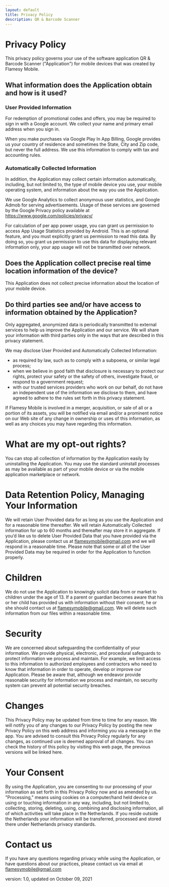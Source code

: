 ```yaml
---
layout: default
title: Privacy Policy
description: QR & Barcode Scanner
---
```


# Privacy Policy
This privacy policy governs your use of the software application QR & Barcode Scanner ("Application") for mobile devices that was created by Flamesy Mobile.

## What information does the Application obtain and how is it used?

### User Provided Information

For redemption of promotional codes and offers, you may be required to sign in with a Google account. We collect your name and primary email address when you sign in.

When you make purchases via Google Play In App Billing, Google provides us your country of residence and sometimes the State, City and Zip code, but never the full address. We use this information to comply with tax and accounting rules.

### Automatically Collected Information

In addition, the Application may collect certain information automatically, including, but not limited to, the type of mobile device you use, your mobile operating system, and information about the way you use the Application.

We use Google Analytics to collect anonymous user statistics, and Google Admob for serving advertisements. Usage of these services are governed by the Google Privacy policy available at https://www.google.com/policies/privacy/

For calculation of per app power usage, you can grant us permission to access App Usage Statistics provided by Android. This is an optional feature, and you must explicitly grant us permission to read this data. By doing so, you grant us permission to use this data for displaying relevant information only, your app usage will not be transmitted over network.

## Does the Application collect precise real time location information of the device?

This Application does not collect precise information about the location of your mobile device.

## Do third parties see and/or have access to information obtained by the Application?

Only aggregated, anonymized data is periodically transmitted to external services to help us improve the Application and our service. We will share your information with third parties only in the ways that are described in this privacy statement.

We may disclose User Provided and Automatically Collected Information:

* as required by law, such as to comply with a subpoena, or similar legal process;
* when we believe in good faith that disclosure is necessary to protect our rights, protect your safety or the safety of others, investigate fraud, or respond to a government request;
* with our trusted services providers who work on our behalf, do not have an independent use of the information we disclose to them, and have agreed to adhere to the rules set forth in this privacy statement.

If Flamesy Mobile is involved in a merger, acquisition, or sale of all or a portion of its assets, you will be notified via email and/or a prominent notice on our Web site of any change in ownership or uses of this information, as well as any choices you may have regarding this information.

# What are my opt-out rights?

You can stop all collection of information by the Application easily by uninstalling the Application. You may use the standard uninstall processes as may be available as part of your mobile device or via the mobile application marketplace or network.

# Data Retention Policy, Managing Your Information

We will retain User Provided data for as long as you use the Application and for a reasonable time thereafter. We will retain Automatically Collected information for up to 60 months and thereafter may store it in aggregate. If you’d like us to delete User Provided Data that you have provided via the Application, please contact us at flamesymobile@gmail.com and we will respond in a reasonable time. Please note that some or all of the User Provided Data may be required in order for the Application to function properly.

# Children

We do not use the Application to knowingly solicit data from or market to children under the age of 13. If a parent or guardian becomes aware that his or her child has provided us with information without their consent, he or she should contact us at flamesymobile@gmail.com. We will delete such information from our files within a reasonable time.

# Security

We are concerned about safeguarding the confidentiality of your information. We provide physical, electronic, and procedural safeguards to protect information we process and maintain. For example, we limit access to this information to authorized employees and contractors who need to know that information in order to operate, develop or improve our Application. Please be aware that, although we endeavor provide reasonable security for information we process and maintain, no security system can prevent all potential security breaches.

# Changes

This Privacy Policy may be updated from time to time for any reason. We will notify you of any changes to our Privacy Policy by posting the new Privacy Policy on this web address and informing you via a message in the app. You are advised to consult this Privacy Policy regularly for any changes, as continued use is deemed approval of all changes. You can check the history of this policy by visiting this web page, the previous versions will be linked here.

# Your Consent

By using the Application, you are consenting to our processing of your information as set forth in this Privacy Policy now and as amended by us. "Processing," means using cookies on a computer/hand held device or using or touching information in any way, including, but not limited to, collecting, storing, deleting, using, combining and disclosing information, all of which activities will take place in the
Netherlands. If you reside outside the Netherlands your information will be transferred, processed and stored there under Netherlands privacy standards. 

# Contact us

If you have any questions regarding privacy while using the Application, or have questions about our practices, please contact us via email at flamesymobile@gmail.com

version: 1.0, updated on October 09, 2021
